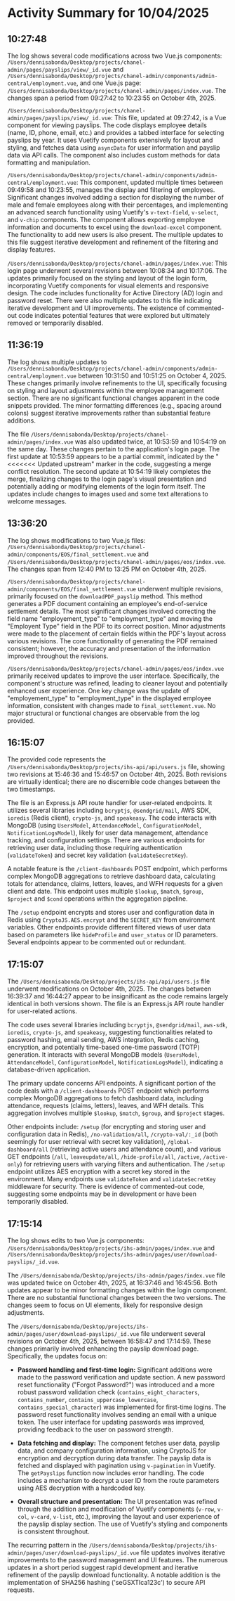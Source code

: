 # Activity Summary for 10/04/2025

## 10:27:48
The log shows several code modifications across two Vue.js components: `/Users/dennisabonda/Desktop/projects/chanel-admin/pages/payslips/view/_id.vue` and `/Users/dennisabonda/Desktop/projects/chanel-admin/components/admin-central/employment.vue`, and one Vue.js page: `/Users/dennisabonda/Desktop/projects/chanel-admin/pages/index.vue`.  The changes span a period from 09:27:42 to 10:23:55 on October 4th, 2025.


`/Users/dennisabonda/Desktop/projects/chanel-admin/pages/payslips/view/_id.vue`: This file, updated at 09:27:42,  is a Vue component for viewing payslips. The code displays employee details (name, ID, phone, email, etc.) and provides a tabbed interface for selecting payslips by year.  It uses Vuetify components extensively for layout and styling, and fetches data using `asyncData` for user information and payslip data via API calls. The component also includes custom methods for data formatting and manipulation.


`/Users/dennisabonda/Desktop/projects/chanel-admin/components/admin-central/employment.vue`: This component, updated multiple times between 09:49:58 and 10:23:55,  manages the display and filtering of employees.  Significant changes involved adding a section for displaying the number of male and female employees along with their percentages, and implementing an advanced search functionality using Vuetify's `v-text-field`, `v-select`, and `v-chip` components. The component allows exporting employee information and documents to excel using the `download-excel` component. The functionality to add new users is also present.  The multiple updates to this file suggest iterative development and refinement of the filtering and display features.


`/Users/dennisabonda/Desktop/projects/chanel-admin/pages/index.vue`: This login page underwent several revisions between 10:08:34 and 10:17:06. The updates primarily focused on the styling and layout of the login form, incorporating Vuetify components for visual elements and responsive design.  The code includes functionality for Active Directory (AD) login and password reset.  There were also multiple updates to this file indicating iterative development and UI improvements. The existence of commented-out code indicates potential features that were explored but ultimately removed or temporarily disabled.


## 11:36:19
The log shows multiple updates to `/Users/dennisabonda/Desktop/projects/chanel-admin/components/admin-central/employment.vue` between 10:31:50 and 10:51:25 on October 4, 2025.  These changes primarily involve refinements to the UI, specifically focusing on styling and layout adjustments within the employee management section. There are no significant functional changes apparent in the code snippets provided. The minor formatting differences (e.g., spacing around colons) suggest iterative improvements rather than substantial feature additions.

The file `/Users/dennisabonda/Desktop/projects/chanel-admin/pages/index.vue` was also updated twice, at 10:53:59 and 10:54:19 on the same day. These changes pertain to the application's login page.  The first update at 10:53:59 appears to be a partial commit, indicated by the "<<<<<<< Updated upstream" marker in the code, suggesting a merge conflict resolution. The second update at 10:54:19 likely completes the merge, finalizing changes to the login page's visual presentation and potentially adding or modifying elements of the login form itself.  The updates include changes to images used and some text alterations to welcome messages.


## 13:36:20
The log shows modifications to two Vue.js files: `/Users/dennisabonda/Desktop/projects/chanel-admin/components/EOS/final_settlement.vue` and `/Users/dennisabonda/Desktop/projects/chanel-admin/pages/eos/index.vue`.  The changes span from 12:40 PM to 13:25 PM on October 4th, 2025.

`/Users/dennisabonda/Desktop/projects/chanel-admin/components/EOS/final_settlement.vue` underwent multiple revisions, primarily focused on the `downloadPDF_payslip` method. This method generates a PDF document containing an employee's end-of-service settlement details.  The most significant changes involved correcting the field name "employement_type" to "employment_type" and moving the "Employent Type" field in the PDF to its correct position.  Minor adjustments were made to the placement of certain fields within the PDF's layout across various revisions.  The core functionality of generating the PDF remained consistent; however, the accuracy and presentation of the information improved throughout the revisions.

`/Users/dennisabonda/Desktop/projects/chanel-admin/pages/eos/index.vue`  primarily received updates to improve the user interface.  Specifically, the component's structure was refined, leading to cleaner layout and potentially enhanced user experience. One key change was the update of  "employement_type" to "employment_type" in the displayed employee information, consistent with changes made to  `final_settlement.vue`.  No major structural or functional changes are observable from the log provided.


## 16:15:07
The provided code represents the `/Users/dennisabonda/Desktop/projects/ihs-api/api/users.js` file, showing two revisions at 15:46:36 and 15:46:57 on October 4th, 2025.  Both revisions are virtually identical; there are no discernible code changes between the two timestamps.

The file is an Express.js API route handler for user-related endpoints. It utilizes several libraries including `bcryptjs`, `@sendgrid/mail`, AWS SDK, `ioredis` (Redis client), `crypto-js`, and `speakeasy`.  The code interacts with MongoDB (using `UsersModel`, `AttendanceModel`, `ConfigurationModel`, `NotificationLogsModel`), likely for user data management, attendance tracking, and configuration settings.  There are various endpoints for retrieving user data, including those requiring authentication (`validateToken`) and secret key validation (`validateSecretKey`).

A notable feature is the `/client-dashboards` POST endpoint, which performs complex MongoDB aggregations to retrieve dashboard data, calculating totals for attendance, claims, letters, leaves, and WFH requests for a given client and date.  This endpoint uses multiple `$lookup`, `$match`, `$group`, `$project` and `$cond` operations within the aggregation pipeline.


The `/setup` endpoint encrypts and stores user and configuration data in Redis using `CryptoJS.AES.encrypt` and the `SECRET_KEY` from environment variables.  Other endpoints provide different filtered views of user data based on parameters like `hideProfile` and `user_status`  or ID parameters.  Several endpoints appear to be commented out or redundant.


## 17:15:07
The `/Users/dennisabonda/Desktop/projects/ihs-api/api/users.js` file underwent modifications on October 4th, 2025.  The changes between 16:39:37 and 16:44:27 appear to be insignificant as the code remains largely identical in both versions shown. The file is an Express.js API route handler for user-related actions.

The code uses several libraries including `bcryptjs`, `@sendgrid/mail`, `aws-sdk`, `ioredis`, `crypto-js`, and `speakeasy`, suggesting functionalities related to password hashing, email sending, AWS integration, Redis caching, encryption, and potentially time-based one-time password (TOTP) generation.  It interacts with several MongoDB models (`UsersModel`, `AttendanceModel`, `ConfigurationModel`, `NotificationLogsModel`), indicating a database-driven application.

The primary update concerns API endpoints.  A significant portion of the code deals with a `/client-dashboards` POST endpoint which performs complex MongoDB aggregations to fetch dashboard data, including attendance, requests (claims, letters), leaves, and WFH details. This aggregation involves multiple `$lookup`, `$match`, `$group`, and `$project` stages.

Other endpoints include: `/setup` (for encrypting and storing user and configuration data in Redis), `/no-validation/all`, `/crypto-val/:_id` (both seemingly for user retrieval with secret key validation), `/global-dashboard/all` (retrieving active users and attendance count), and various GET endpoints (`/all`, `leaveupdate/all`, `/hide-profile/all`, `/active`, `/active-only`) for retrieving users with varying filters and authentication.  The `/setup` endpoint utilizes AES encryption with a secret key stored in the environment. Many endpoints use `validateToken` and `validateSecretKey` middleware for security.  There is evidence of commented-out code, suggesting some endpoints may be in development or have been temporarily disabled.


## 17:15:14
The log shows edits to two Vue.js components: `/Users/dennisabonda/Desktop/projects/ihs-admin/pages/index.vue` and `/Users/dennisabonda/Desktop/projects/ihs-admin/pages/user/download-payslips/_id.vue`.

The `/Users/dennisabonda/Desktop/projects/ihs-admin/pages/index.vue` file was updated twice on October 4th, 2025, at 16:37:46 and 16:45:56.  Both updates appear to be minor formatting changes within the login component. There are no substantial functional changes between the two versions. The changes seem to focus on UI elements, likely for responsive design adjustments.

The `/Users/dennisabonda/Desktop/projects/ihs-admin/pages/user/download-payslips/_id.vue` file underwent several revisions on October 4th, 2025, between 16:58:47 and 17:14:59.  These changes primarily involved enhancing the payslip download page.  Specifically, the updates focus on:

* **Password handling and first-time login:**  Significant additions were made to the password verification and update section.  A new password reset functionality ("Forgot Password?") was introduced and a more robust password validation check (`contains_eight_characters`, `contains_number`, `contains_uppercase_lowercase`, `contains_special_character`) was implemented for first-time logins.  The password reset functionality involves sending an email with a unique token. The user interface for updating passwords was improved, providing feedback to the user on password strength.

* **Data fetching and display:** The component fetches user data, payslip data, and company configuration information, using CryptoJS for encryption and decryption during data transfer. The payslip data is fetched and displayed with pagination using `v-pagination` in Vuetify.  The `getPayslips` function now includes error handling.  The code includes a mechanism to decrypt a user ID from the route parameters using AES decryption with a hardcoded key.

* **Overall structure and presentation:** The UI presentation was refined through the addition and modification of Vuetify components (`v-row`, `v-col`, `v-card`, `v-list`, etc.), improving the layout and user experience of the payslip display section.  The use of Vuetify's styling and components is consistent throughout.

The recurring pattern in the `/Users/dennisabonda/Desktop/projects/ihs-admin/pages/user/download-payslips/_id.vue` file updates involves iterative improvements to the password management and UI features.  The numerous updates in a short period suggest rapid development and iterative refinement of the payslip download functionality.  A notable addition is the implementation of SHA256 hashing ('seGSXTIca123c') to secure API requests.
